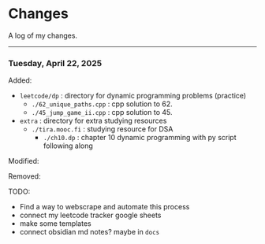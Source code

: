 # Changes

A log of my changes.

---

### Tuesday, April 22, 2025

Added:

- `leetcode/dp` : directory for dynamic programming problems (practice)
  - `./62_unique_paths.cpp` : cpp solution to 62.
  - `./45_jump_game_ii.cpp` : cpp solution to 45.
- `extra` : directory for extra studying resources
  - `./tira.mooc.fi` : studying resource for DSA
    - `./ch10.dp` : chapter 10 dynamic programming with py script following along

Modified:

Removed:

TODO:

- Find a way to webscrape and automate this process
- connect my leetcode tracker google sheets
- make some templates
- connect obsidian md notes? maybe in `docs`
